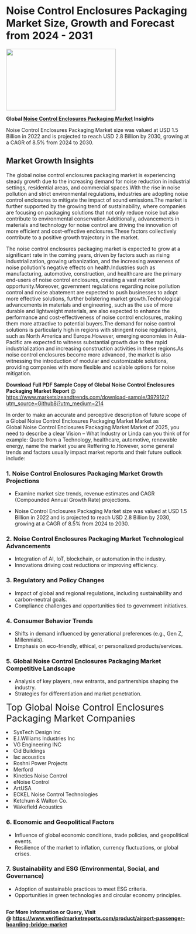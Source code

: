 <H1>Noise Control Enclosures Packaging Market Size, Growth and Forecast from 2024 - 2031</H1><img class="aligncenter size-medium wp-image-584254" src="https://thirdeyenews.in/wp-content/uploads/2024/09/Global-Market-Research-300x168.jpeg" alt="" width="300" height="168" /><p><strong>Global&nbsp;<a href="https://www.marketsizeandtrends.com/download-sample/397912/?utm_source=Github8j?utm_medium=214">Noise Control Enclosures Packaging Market</a> Insights</strong></p><p>Noise Control Enclosures Packaging Market size was valued at USD 1.5 Billion in 2022 and is projected to reach USD 2.8 Billion by 2030, growing at a CAGR of 8.5% from 2024 to 2030.</p><p><h2>Market Growth Insights</h2> <p>The global noise control enclosures packaging market is experiencing steady growth due to the increasing demand for noise reduction in industrial settings, residential areas, and commercial spaces.With the rise in noise pollution and strict environmental regulations, industries are adopting noise control enclosures to mitigate the impact of sound emissions.The market is further supported by the growing trend of sustainability, where companies are focusing on packaging solutions that not only reduce noise but also contribute to environmental conservation.Additionally, advancements in materials and technology for noise control are driving the innovation of more efficient and cost-effective enclosures.These factors collectively contribute to a positive growth trajectory in the market.</p> <p>The noise control enclosures packaging market is expected to grow at a significant rate in the coming years, driven by factors such as rising industrialization, growing urbanization, and the increasing awareness of noise pollution's negative effects on health.Industries such as manufacturing, automotive, construction, and healthcare are the primary end-users of noise control enclosures, creating a vast market opportunity.Moreover, government regulations regarding noise pollution control and noise abatement are expected to push businesses to adopt more effective solutions, further bolstering market growth.Technological advancements in materials and engineering, such as the use of more durable and lightweight materials, are also expected to enhance the performance and cost-effectiveness of noise control enclosures, making them more attractive to potential buyers.The demand for noise control solutions is particularly high in regions with stringent noise regulations, such as North America and Europe.However, emerging economies in Asia-Pacific are expected to witness substantial growth due to the rapid industrialization and increasing construction activities in these regions.As noise control enclosures become more advanced, the market is also witnessing the introduction of modular and customizable solutions, providing companies with more flexible and scalable options for noise mitigation.<p><span class=""><strong>Download Full PDF Sample Copy of Global Noise Control Enclosures Packaging Market Report</strong> @ <a href="https://www.marketsizeandtrends.com/download-sample/397912/?utm_source=Github8j?utm_medium=214" target="_blank">https://www.marketsizeandtrends.com/download-sample/397912/?utm_source=Github8j?utm_medium=214</a></span></p><p>In order to make an accurate and perceptive description of future scope of a Global&nbsp;Noise Control Enclosures Packaging Market Market as Global&nbsp;Noise Control Enclosures Packaging Market Market of 2025, you need to describe a clear Vision &ndash; What Industry or Linda can you think of for example: Quote from a Technology, healthcare, automotive, renewable energy, name the market you are Reffering to.However, some general trends and factors usually impact market reports and their future outlook include:</p><h3>1.&nbsp;<strong>Noise Control Enclosures Packaging Market Growth Projections</strong></h3><ul><li>Examine market size trends, revenue estimates and CAGR (Compounded Annual Growth Rate) projections.</li><li><p>Noise Control Enclosures Packaging Market size was valued at USD 1.5 Billion in 2022 and is projected to reach USD 2.8 Billion by 2030, growing at a CAGR of 8.5% from 2024 to 2030.</p></li></ul><h3>2.&nbsp;<strong>Noise Control Enclosures Packaging Market Technological Advancements</strong></h3><ul><li>Integration of AI, IoT, blockchain, or automation in the industry.</li><li>Innovations driving cost reductions or improving efficiency.</li></ul><h3>3.&nbsp;<strong>Regulatory and Policy Changes</strong></h3><ul><li>Impact of global and regional regulations, including sustainability and carbon-neutral goals.</li><li>Compliance challenges and opportunities tied to government initiatives.</li></ul><h3>4.&nbsp;<strong>Consumer Behavior Trends</strong></h3><ul><li>Shifts in demand influenced by generational preferences (e.g., Gen Z, Millennials).</li><li>Emphasis on eco-friendly, ethical, or personalized products/services.</li></ul><h3>5.&nbsp;<strong>Global Noise Control Enclosures Packaging Market Competitive Landscape</strong></h3><ul><li>Analysis of key players, new entrants, and partnerships shaping the industry.</li><li>Strategies for differentiation and market penetration.</li></ul><p data-pm-slice="1 1 []"><span style="color: inherit; font-family: inherit; font-size: 25px;">Top Global Noise Control Enclosures Packaging Market Companies</span></p><div class="" data-test-id=""><p><li>SysTech Design Inc</li><li> E.I.Williams Industries Inc</li><li> VG Engineering INC</li><li> Cid Buildings</li><li> Iac acoustics</li><li> Roshni Power Projects</li><li> Merford</li><li> Kinetics Noise Control</li><li> eNoise Control</li><li> ArtUSA</li><li> ECKEL Noise Control Technologies</li><li> Ketchum & Walton Co.</li><li> Wakefield Acoustics</li></p></div><h3>6.&nbsp;<strong>Economic and Geopolitical Factors</strong></h3><ul><li>Influence of global economic conditions, trade policies, and geopolitical events.</li><li>Resilience of the market to inflation, currency fluctuations, or global crises.</li></ul><h3>7.&nbsp;<strong>Sustainability and ESG (Environmental, Social, and Governance)</strong></h3><ul><li>Adoption of sustainable practices to meet ESG criteria.</li><li>Opportunities in green technologies and circular economy principles.</li></ul><h2><strong style="font-size: 14px;">For More Information or Query, Visit @&nbsp;</strong><a style="background-color: #ffffff; font-size: 14px;" href="https://www.marketsizeandtrends.com/report/noise-control-enclosures-packaging-market/" target="_blank">https://www.verifiedmarketreports.com/product/airport-passenger-boarding-bridge-market</a></h2>